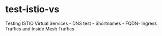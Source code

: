 # test-istio-vs
Testing ISTIO Virtual Services - DNS test - Shortnames - FQDN- Ingress Traffics and Inside Mesh Traffics
